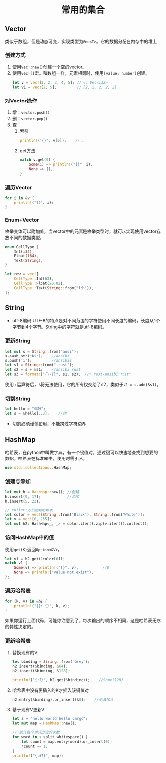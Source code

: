 # <center>常用的集合<center>

## Vector
类似于数组，但是动态可变，实现类型为`Vec<T>`。它的数据分配在内存中的堆上

### 创建方式
1. 使用`Vec::new()`创建一个空的vector。
2. 使用`vec![]`宏。和数组一样，元素相同时，使用`[value; number]`创建。
   ```rust
   let v = vec![1, 2, 3, 4, 5]; // v: Vec<i32>
   let v1 = vec![2; 5];         // [2, 2, 2, 2, 2] 
   ```

### 对Vector操作
1. 增：`vector.push()`
2. 删：`vector.pop()`
3. 查：
   1. 索引
      ```rust
      println!("{}", v[0]);    // 1
      ```
   2. get方法
      ```rust
      match v.get(0) {
          Some(i) => println!("{}", i),
          None => (),
      }
      ```

### 遍历Vector
```rust
for i in &v {
    println!("{}", i);
}
```

### Enum+Vector
枚举变体可以附加值，当vector中的元素是枚举类型时，就可以实现使用vector存放不同的数据类型。
```rust
enum CellType {
    Int(i32),
    Float(f64),
    Text(String),
}

let row = vec![
    CellType::Int(63),
    CellType::Float(20.02),
    CellType::Text(String::from("fdn")),
];
```

## String
- utf-8编码
  UTF-8的特点是对不同范围的字符使用不同长度的编码，长度从1个字节到4个字节。String中的字符就是utf-8编码。

### 更新String
```rust
let mut s = String::from("ansi");
s.push_str("bi");    //ansibi
s.push('i');         //ansibii
let s1 = String::from(" rust");
let s2 = s + &s1;    //ansibi rust
let s3 = format!("{}-{}", s1, s2);  //" rust-ansibi rust"
```
使用+运算符后，s将无法使用，它的所有权交给了s2，类似于`s2 = s.add(&s1)`。

### 切割String
```rust
let hello = "你好";
let s = &hello[..3];    //你
```
- 切割必须谨慎使用，不能跨过字符边界

## HashMap
哈希表，在python中叫做字典，有一个键值对，通过键可以快速地查找到想要的数据。哈希表在标准库中，使用时需引入。
```rust
use std::collections::HashMap;
```
### 创建与添加
```rust
let mut h = HashMap::new(); //创建
h.insert(9, 17);            //添加
h.insert(5, 23);

// collect方法创建哈希表
let color = vec![String::from("Black"), String::from("White")];
let v = vec![0, 255];
let mut h2: HashMap<_, _> = color.iter().zip(v.iter()).collect();
```

### 访问HashMap中的值
使用`get(K)`返回`Option<&V>`。
```rust
let v1 = h2.get(&color[0]);
match v1 {
    Some(v) => println!("{}", v),           //0
    None => println!("value not exist"),
};
```

### 遍历哈希表
```rust
for (k, v) in &h2 {
    println!("{}: {}", k, v);
}
```
如果你运行上面代码，可能你注意到了，每次输出的顺序不相同，这是哈希表无序的特性决定的。

### 更新哈希表
1. 替换现有的V
   ```rust
   let binding = String::from("Grey");
   h2.insert(&binding, &64);
   h2.insert(&binding, &128);

   println!("{:?}", h2.get(&binding));    //Some(128)
   ```
2. 哈希表中没有要插入的K才插入该键值对
   ```rust
   h2.entry(&binding).or_insert(&0);    //无法加入
   ```
3. 基于现有V更新V
   ```rust
   let s = "hello world hello cargo";
   let mut map = HashMap::new();

   // 统计各个单词出现的次数
   for word in s.split_whitespace() {
       let count = map.entry(word).or_insert(0);
       *count += 1;
   }
   println!("{:#?}", map);
   ```